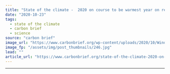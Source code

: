```yaml
---
title: "State of the climate -  2020 on course to be warmest year on record"
date: "2020-10-23"
tags: 
  - state of the climate
  - carbon brief
  - science
source: "carbon brief"
image_url: "https://www.carbonbrief.org/wp-content/uploads/2020/10/Wind-turbines-in-Marchfeld-at-sunrise-Vienna-Austria-583x372.jpg"
image_fp: "/assets/img/post_thumbnails/246.jpg"
lead: ""
article_url: "https://www.carbonbrief.org/state-of-the-climate-2020-on-course-to-be-warmest-year-on-record"
---
```


---
